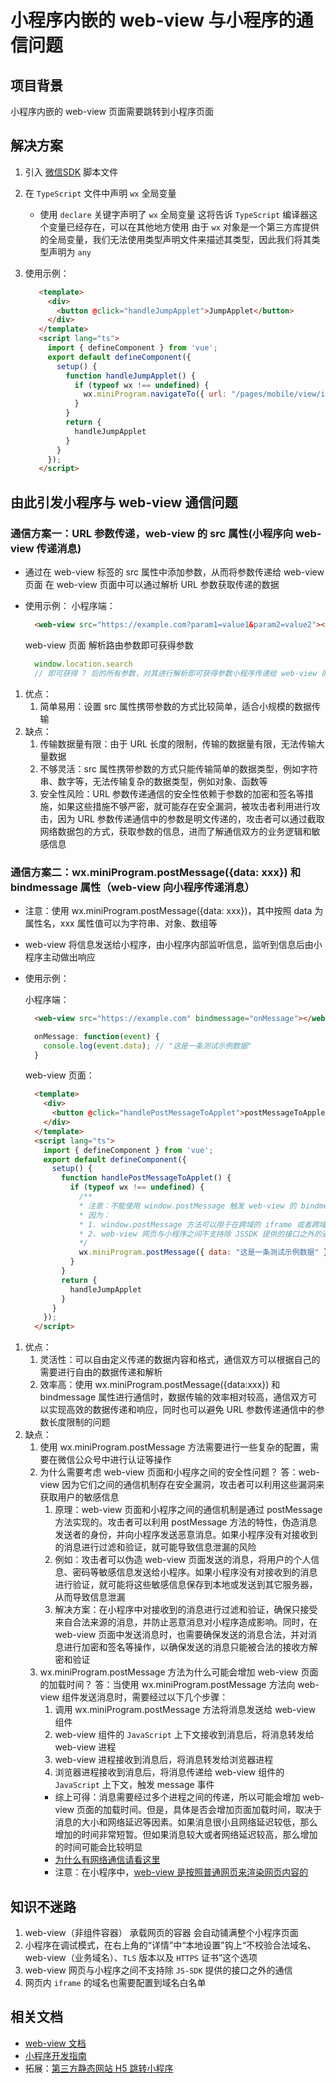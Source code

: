 # 小程序内嵌的 web-view 与小程序的通信问题

## 项目背景

小程序内嵌的 web-view 页面需要跳转到小程序页面

## 解决方案

1. 引入 [微信SDK](https://res.wx.qq.com/open/js/jweixin-1.6.0.js) 脚本文件
2. 在 `TypeScript` 文件中声明 `wx` 全局变量
   * 使用 `declare` 关键字声明了 `wx` 全局变量 这将告诉 `TypeScript` 编译器这个变量已经存在，可以在其他地方使用 由于 `wx` 对象是一个第三方库提供的全局变量，我们无法使用类型声明文件来描述其类型，因此我们将其类型声明为 `any`
3. 使用示例：

   ```html
      <template>
        <div>
          <button @click="handleJumpApplet">JumpApplet</button>
        </div>
      </template>
      <script lang="ts">
        import { defineComponent } from 'vue';
        export default defineComponent({
          setup() {
            function handleJumpApplet() {
              if (typeof wx !== undefined) {
                wx.miniProgram.navigateTo({ url: "/pages/mobile/view/index" });
              }
            }
            return {
              handleJumpApplet
            }
          }
        });
      </script>
   ```

## 由此引发小程序与 web-view 通信问题

### 通信方案一：URL 参数传递，web-view 的 src 属性(小程序向 web-view 传递消息)

* 通过在 web-view 标签的 src 属性中添加参数，从而将参数传递给 web-view 页面 在 web-view 页面中可以通过解析 URL 参数获取传递的数据
* 使用示例：
    小程序端：

    ```html
      <web-view src="https://example.com?param1=value1&param2=value2"></web-view>
    ```

    web-view 页面 解析路由参数即可获得参数

    ```js
      window.location.search
      // 即可获得 ? 后的所有参数，对其进行解析即可获得参数小程序传递给 web-view 的参数
    ```

1. 优点：
   1. 简单易用：设置 src 属性携带参数的方式比较简单，适合小规模的数据传输
2. 缺点：
   1. 传输数据量有限：由于 URL 长度的限制，传输的数据量有限，无法传输大量数据
   2. 不够灵活：src 属性携带参数的方式只能传输简单的数据类型，例如字符串、数字等，无法传输复杂的数据类型，例如对象、函数等
   3. 安全性风险：URL 参数传递通信的安全性依赖于参数的加密和签名等措施，如果这些措施不够严密，就可能存在安全漏洞，被攻击者利用进行攻击，因为 URL 参数传递通信中的参数是明文传递的，攻击者可以通过截取网络数据包的方式，获取参数的信息，进而了解通信双方的业务逻辑和敏感信息

### 通信方案二：wx.miniProgram.postMessage({data: xxx}) 和 bindmessage 属性（web-view 向小程序传递消息）

* 注意：使用 wx.miniProgram.postMessage({data: xxx})，其中按照 data 为属性名，xxx 属性值可以为字符串、对象、数组等
* web-view 将信息发送给小程序，由小程序内部监听信息，监听到信息后由小程序主动做出响应
* 使用示例：

  小程序端：

  ```html
    <web-view src="https://example.com" bindmessage="onMessage"></web-view>
  ```

  ```js
    onMessage: function(event) {
      console.log(event.data); // "这是一条测试示例数据"
    }
  ```

  web-view 页面：

  ```html
    <template>
      <div>
        <button @click="handlePostMessageToApplet">postMessageToApplet</button>
      </div>
    </template>
    <script lang="ts">
      import { defineComponent } from 'vue';
      export default defineComponent({
        setup() {
          function handlePostMessageToApplet() {
            if (typeof wx !== undefined) {
              /**
              * 注意：不能使用 window.postMessage 触发 web-view 的 bindmessage
              * 因为：
              * 1. window.postMessage 方法可以用于在跨域的 iframe 或者跨域的窗口之间传递消息，且它是 HTML5 的 API
              * 2. web-view 网页与小程序之间不支持除 JSSDK 提供的接口之外的通信
              */
              wx.miniProgram.postMessage({ data: "这是一条测试示例数据" });
            }
          }
          return {
            handleJumpApplet
          }
        }
      });
    </script>
  ```

1. 优点：
   1. 灵活性：可以自由定义传递的数据内容和格式，通信双方可以根据自己的需要进行自由的数据传递和解析
   2. 效率高：使用 wx.miniProgram.postMessage({data:xxx}) 和 bindmessage 属性进行通信时，数据传输的效率相对较高，通信双方可以实现高效的数据传递和响应，同时也可以避免 URL 参数传递通信中的参数长度限制的问题
2. 缺点：
   1. 使用 wx.miniProgram.postMessage 方法需要进行一些复杂的配置，需要在微信公众号中进行认证等操作
   2. 为什么需要考虑 web-view 页面和小程序之间的安全性问题？
      答：web-view 因为它们之间的通信机制存在安全漏洞，攻击者可以利用这些漏洞来获取用户的敏感信息
         1. 原理：web-view 页面和小程序之间的通信机制是通过 postMessage 方法实现的。攻击者可以利用 postMessage 方法的特性，伪造消息发送者的身份，并向小程序发送恶意消息。如果小程序没有对接收到的消息进行过滤和验证，就可能导致信息泄漏的风险
         2. 例如：攻击者可以伪造 web-view 页面发送的消息，将用户的个人信息、密码等敏感信息发送给小程序。如果小程序没有对接收到的消息进行验证，就可能将这些敏感信息保存到本地或发送到其它服务器，从而导致信息泄漏
         3. 解决方案：在小程序中对接收到的消息进行过滤和验证，确保只接受来自合法来源的消息，并防止恶意消息对小程序造成影响。同时，在 web-view 页面中发送消息时，也需要确保发送的消息合法，并对消息进行加密和签名等操作，以确保发送的消息只能被合法的接收方解密和验证
   3. wx.miniProgram.postMessage 方法为什么可能会增加 web-view 页面的加载时间？
      答：当使用 wx.miniProgram.postMessage 方法向 web-view 组件发送消息时，需要经过以下几个步骤：
        1. 调用 wx.miniProgram.postMessage 方法将消息发送给 web-view 组件
        2. web-view 组件的 `JavaScript` 上下文接收到消息后，将消息转发给 web-view 进程
        3. web-view 进程接收到消息后，将消息转发给浏览器进程
        4. 浏览器进程接收到消息后，将消息传递给 web-view 组件的 `JavaScript` 上下文，触发 message 事件
      * 综上可得：消息需要经过多个进程之间的传递，所以可能会增加 web-view 页面的加载时间。但是，具体是否会增加页面加载时间，取决于消息的大小和网络延迟等因素。如果消息很小且网络延迟较低，那么增加的时间非常短暂。但如果消息较大或者网络延迟较高，那么增加的时间可能会比较明显
      * [为什么有网络通信请看这里](https://developers.weixin.qq.com/ebook?action=get_post_info&docid=000e22a89849d81b0086384a25b40a&highline=WebView)
      * 注意：在小程序中，[web-view 是按照普通网页来渲染网页内容的](https://developers.weixin.qq.com/ebook?action=get_post_info&docid=000e22a89849d81b0086384a25b40a&highline=WebView)

## 知识不迷路

1. web-view（非组件容器） 承载网页的容器 会自动铺满整个小程序页面
2. 小程序在调试模式，在右上角的“详情”中“本地设置"钩上“不校验合法域名、web-view（业务域名）、`TLS` 版本以及 `HTTPS` 证书”这个选项
3. web-view 网页与小程序之间不支持除 `JS-SDK` 提供的接口之外的通信
4. 网页内 `iframe` 的域名也需要配置到域名白名单

## 相关文档

* [web-view 文档](https://developers.weixin.qq.com/miniprogram/dev/component/web-view.html)
* [小程序开发指南](https://developers.weixin.qq.com/ebook?action=get_post_info&docid=0004eec99acc808b00861a5bd5280a)
* 拓展：[第三方静态网站 H5 跳转小程序](https://developers.weixin.qq.com/miniprogram/dev/wxcloud/guide/staticstorage/jump-miniprogram.html)
